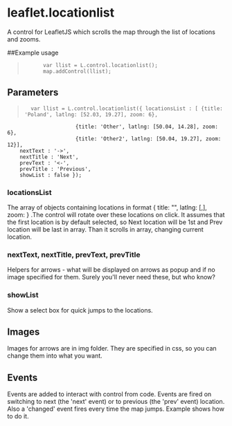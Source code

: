 leaflet.locationlist
====================

A control for LeafletJS which scrolls the map through the list of locations and zooms. 

##Example usage
>			var llist = L.control.locationlist();
>			map.addControl(llist);

## Parameters

>   	var llist = L.control.locationlist({ locationsList : [ {title: 'Poland', latlng: [52.03, 19.27], zoom: 6},
						  {title: 'Other', latlng: [50.04, 14.28], zoom: 6},
						  {title: 'Other2', latlng: [50.04, 19.27], zoom: 12}],		
		nextText : '->',
		nextTitle : 'Next',
		prevText : '<-',
		prevTitle : 'Previous',
		showList : false });

### locationsList
The array of objects containing locations in format { title: "", latlng: [,], zoom:  } .The control will rotate over these locations on click. It assumes that the first location is by default selected, so Next location will be 1st and Prev location will be last in array. Than it scrolls in array, changing current location.

### nextText, nextTitle, prevText, prevTitle
Helpers for arrows - what will be displayed on arrows as popup and if no image specified for them. Surely you'll never need these, but who know?

### showList
Show a select box for quick jumps to the locations.

## Images

Images for arrows are in img folder. They are specified in css, so you can change them into what you want.

## Events
Events are added to interact with control from code. Events are fired on switching to next (the 'next' event) or to previous (the 'prev' event) location. Also a 'changed' event fires every time the map jumps. Example shows how to do it. 
